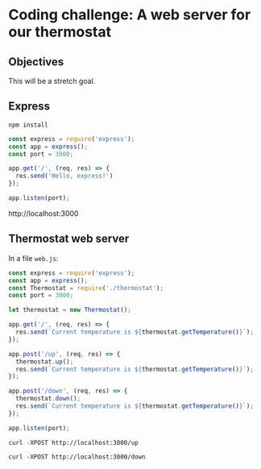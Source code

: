 # Coding challenge: A web server for our thermostat

## Objectives


This will be a stretch goal. 

## Express

```
npm install
```

```javascript
const express = require('express');
const app = express();
const port = 3000;

app.get('/', (req, res) => {
  res.send('Hello, express!')
});

app.listen(port);
```

http://localhost:3000

## Thermostat web server

In a file `web.js`:

```javascript
const express = require('express');
const app = express();
const Thermostat = require('./thermostat');
const port = 3000;

let thermostat = new Thermostat();

app.get('/', (req, res) => {
  res.send(`Current temperature is ${thermostat.getTemperature()}`);
});

app.post('/up', (req, res) => {
  thermostat.up();
  res.send(`Current temperature is ${thermostat.getTemperature()}`);
});

app.post('/down', (req, res) => {
  thermostat.down();
  res.send(`Current temperature is ${thermostat.getTemperature()}`);
});

app.listen(port);
```

```
curl -XPOST http://localhost:3000/up
```

```
curl -XPOST http://localhost:3000/down
```